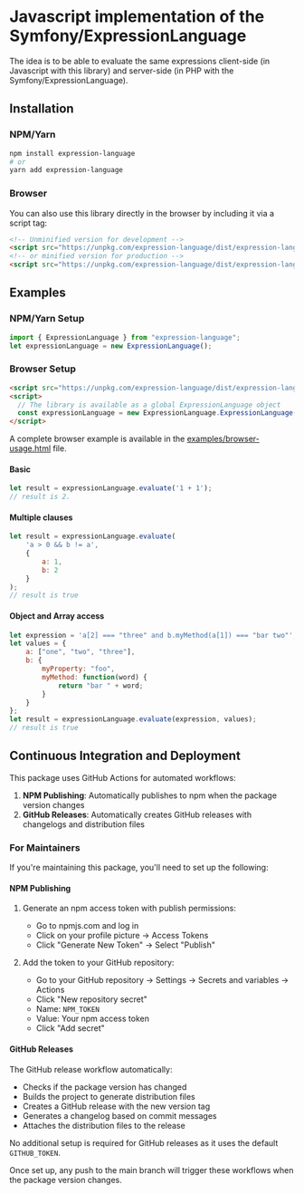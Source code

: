 # Javascript implementation of the Symfony/ExpressionLanguage

The idea is to be able to evaluate the same expressions client-side (in Javascript with this library)
and server-side (in PHP with the Symfony/ExpressionLanguage).

## Installation

### NPM/Yarn
```bash
npm install expression-language
# or
yarn add expression-language
```

### Browser
You can also use this library directly in the browser by including it via a script tag:

```html
<!-- Unminified version for development -->
<script src="https://unpkg.com/expression-language/dist/expression-language.js"></script>
<!-- or minified version for production -->
<script src="https://unpkg.com/expression-language/dist/expression-language.min.js"></script>
```

## Examples

### NPM/Yarn Setup
```javascript
import { ExpressionLanguage } from "expression-language";
let expressionLanguage = new ExpressionLanguage();
```

### Browser Setup
```html
<script src="https://unpkg.com/expression-language/dist/expression-language.min.js"></script>
<script>
  // The library is available as a global ExpressionLanguage object
  const expressionLanguage = new ExpressionLanguage.ExpressionLanguage();
</script>
```

A complete browser example is available in the [examples/browser-usage.html](examples/browser-usage.html) file.
#### Basic
```javascript
let result = expressionLanguage.evaluate('1 + 1');
// result is 2.
```
#### Multiple clauses
```javascript
let result = expressionLanguage.evaluate(
    'a > 0 && b != a', 
    {
        a: 1, 
        b: 2
    }
);
// result is true
```
#### Object and Array access
```javascript
let expression = 'a[2] === "three" and b.myMethod(a[1]) === "bar two"';
let values = {
    a: ["one", "two", "three"], 
    b: {
        myProperty: "foo", 
        myMethod: function(word) {
            return "bar " + word;
        }
    }
};
let result = expressionLanguage.evaluate(expression, values);
// result is true
```

## Continuous Integration and Deployment

This package uses GitHub Actions for automated workflows:

1. **NPM Publishing**: Automatically publishes to npm when the package version changes
2. **GitHub Releases**: Automatically creates GitHub releases with changelogs and distribution files

### For Maintainers

If you're maintaining this package, you'll need to set up the following:

#### NPM Publishing

1. Generate an npm access token with publish permissions:
   - Go to npmjs.com and log in
   - Click on your profile picture → Access Tokens
   - Click "Generate New Token" → Select "Publish"
   
2. Add the token to your GitHub repository:
   - Go to your GitHub repository → Settings → Secrets and variables → Actions
   - Click "New repository secret"
   - Name: `NPM_TOKEN`
   - Value: Your npm access token
   - Click "Add secret"

#### GitHub Releases

The GitHub release workflow automatically:
- Checks if the package version has changed
- Builds the project to generate distribution files
- Creates a GitHub release with the new version tag
- Generates a changelog based on commit messages
- Attaches the distribution files to the release

No additional setup is required for GitHub releases as it uses the default `GITHUB_TOKEN`.

Once set up, any push to the main branch will trigger these workflows when the package version changes.

